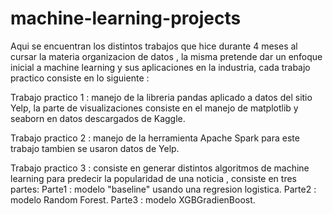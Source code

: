 # machine-learning-projects


Aqui se encuentran los distintos trabajos que hice durante 4 meses al cursar la materia organizacion de datos , la misma pretende dar un enfoque inicial a machine learning y sus aplicaciones en la industria, cada trabajo practico consiste en lo siguiente :

  Trabajo practico 1 : manejo de la libreria pandas aplicado a datos del sitio  Yelp, la parte de visualizaciones consiste en el manejo de matplotlib y seaborn en datos descargados de Kaggle.
  
  Trabajo practico 2 : manejo de la herramienta Apache Spark para este trabajo tambien se usaron datos de Yelp.
  
  Trabajo practico 3 : consiste en generar distintos algoritmos de machine learning para predecir la popularidad de una noticia , consiste en tres partes:
      Parte1 : modelo "baseline" usando una regresion logistica.
      Parte2 : modelo Random Forest.
      Parte3 : modelo XGBGradienBoost.
